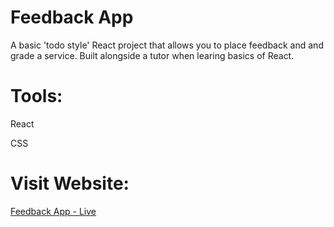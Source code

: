 # Feedback App

A basic 'todo style' React project that allows you to place feedback and and grade a service. Built alongside a tutor when learing basics of React.

# Tools: 

React

CSS

# Visit Website:

[Feedback App - Live](https://feedback-app-zeta-nine.vercel.app/)

